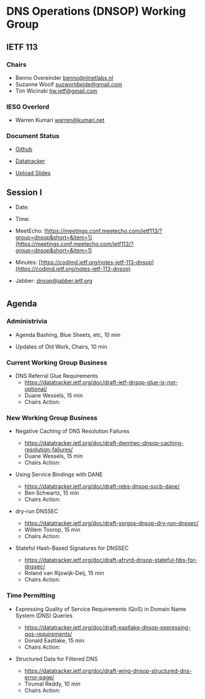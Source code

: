 
# DNS Operations (DNSOP) Working Group
## IETF 113


### Chairs
* Benno Overeinder [benno@nlnetlabs.nl](benno@nlnetlabs.nl)
* Suzanne Woolf [suzworldwide@gmail.com](suzworldwide@gmail.com)
* Tim Wicinski [tjw.ietf@gmail.com](tjw.ietf@gmail.com)

### IESG Overlord
* Warren Kumari [warren@kumari.net](warren@kumari.net)

### Document Status
* [Github](https://github.com/ietf-wg-dnsop/wg-materials/blob/main/dnsop-document-status.md)
* [Datatracker](https://datatracker.ietf.org/wg/dnsop/documents/)

* [Upload Slides](https://datatracker.ietf.org/meeting/113/session/dnsop)


## Session I

* Date:
* Time:
* MeetEcho: [https://meetings.conf.meetecho.com/ietf113/?group=dnsop&short=&item=1](https://meetings.conf.meetecho.com/ietf113/?group=dnsop&short=&item=1)
* Minutes: [https://codimd.ietf.org/notes-ietf-113-dnsop](https://codimd.ietf.org/notes-ietf-113-dnsop)

* Jabber:  [dnsop@jabber.ietf.org](dnsop@jabber.ietf.org)


#
## Agenda

### Administrivia

* Agenda Bashing, Blue Sheets, etc, 10 min

* Updates of Old Work, Chairs, 10 min

### Current Working Group Business


*   DNS Referral Glue Requirements
    - https://datatracker.ietf.org/doc/draft-ietf-dnsop-glue-is-not-optional/
    - Duane Wessels, 15 min
    - Chairs Action:


### New Working Group Business

*   Negative Caching of DNS Resolution Failures
    - https://datatracker.ietf.org/doc/draft-dwmtwc-dnsop-caching-resolution-failures/
    - Duane Wessels, 15 min
    - Chairs Action:

*   Using Service Bindings with DANE
    - https://datatracker.ietf.org/doc/draft-rebs-dnsop-svcb-dane/
    - Ben Schwartz, 15 min
    - Chairs Action:

*   dry-run DNSSEC
    - https://datatracker.ietf.org/doc/draft-yorgos-dnsop-dry-run-dnssec/
    - Willem Toorop, 15 min
    - Chairs Action:

*   Stateful Hash-Based Signatures for DNSSEC
    - https://datatracker.ietf.org/doc/draft-afrvrd-dnsop-stateful-hbs-for-dnssec/
    - Roland van Rijswijk-Deij, 15 min
    - Chairs Action:


### Time Permitting

*   Expressing Quality of Service Requirements (QoS) in Domain Name System (DNS) Queries
    - https://datatracker.ietf.org/doc/draft-eastlake-dnsop-expressing-qos-requirements/
    - Donald Eastlake, 15 min
    - Chairs Action:

*   Structured Data for Filtered DNS
    - https://datatracker.ietf.org/doc/draft-wing-dnsop-structured-dns-error-page/
    - Tirumal Reddy, 10 min
    - Chairs Action:

